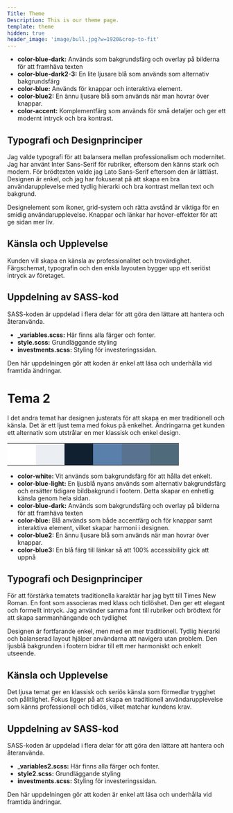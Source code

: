 ```yaml
---
Title: Theme
Description: This is our theme page.
template: theme
hidden: true
header_image: 'image/bull.jpg?w=1920&crop-to-fit'
---
```


- **color-blue-dark:** Används som bakgrundsfärg och overlay på bilderna för att framhäva texten
- **color-blue-dark2-3:** En lite ljusare blå som används som alternativ bakgrundsfärg
- **color-blue:** Används för knappar och interaktiva element.
- **color-blue2:** En ännu ljusare blå som används när man hovrar över knappar.
- **color-accent:** Komplementfärg som används för små detaljer och ger ett modernt intryck och bra kontrast.

## Typografi och Designprinciper

Jag valde typografi för att balansera mellan professionalism och modernitet. Jag har använt Inter Sans-Serif för rubriker, eftersom den känns stark och modern. För brödtexten valde jag Lato Sans-Serif eftersom den är lättläst. Designen är enkel, och jag har fokuserat på att skapa en bra användarupplevelse med tydlig hierarki och bra kontrast mellan text och bakgrund.

Designelement som ikoner, grid-system och rätta avstånd är viktiga för en smidig användarupplevelse. Knappar och länkar har hover-effekter för att ge sidan mer liv.

## Känsla och Upplevelse

Kunden vill skapa en känsla av professionalitet och trovärdighet. Färgschemat, typografin och den enkla layouten bygger upp ett seriöst intryck av företaget.

## Uppdelning av SASS-kod

SASS-koden är uppdelad i flera delar för att göra den lättare att hantera och återanvända.

- **_variables.scss:** Här finns alla färger och fonter.
- **style.scss:** Grundläggande styling
- **investments.scss:** Styling för investeringssidan.

Den här uppdelningen gör att koden är enkel att läsa och underhålla vid framtida ändringar.

# Tema 2

I det andra temat har designen justerats för att skapa en mer traditionell och känsla. Det är ett ljust tema med fokus på enkelhet. Ändringarna get kunden ett alternativ som utstrålar en mer klassisk och enkel design.

<table class="color-palette">
    <tr>
    <td style="height: 50px; width: 50px; background-color: #fff">
    <td style="height: 50px; width: 50px; background-color: #ebeff4">
    <td style="height: 50px; width: 50px; background-color: #102031">
    <td style="height: 50px; width: 50px; background-color: #597fab">
    <td style="height: 50px; width: 50px; background-color: #59728f">
    <td style="height: 50px; width: 50px; background-color: #4f6a7b">
    </tr>
</table>

- **color-white:** Vit används som bakgrundsfärg för att hålla det enkelt.
- **color-blue-light:** En ljusblå nyans används som alternativ bakgrundsfärg och ersätter tidigare bildbakgrund i footern. Detta skapar en enhetlig känsla genom hela sidan.
- **color-blue-dark:** Används som bakgrundsfärg och overlay på bilderna för att framhäva texten
- **color-blue:** Blå används som både accentfärg och för knappar samt interaktiva element, vilket skapar harmoni i designen.
- **color-blue2:** En ännu ljusare blå som används när man hovrar över knappar.
- **color-blue3:** En blå färg till länkar så att 100% accessibility gick att uppnå

## Typografi och Designprinciper

För att förstärka tematets traditionella karaktär har jag bytt till Times New Roman. En font som associeras med klass och tidlöshet. Den ger ett elegant och formellt intryck. Jag använder samma font till rubriker och brödtext för att skapa sammanhängande och tydlighet

Designen är fortfarande enkel, men med en mer traditionell. Tydlig hierarki och balanserad layout hjälper användarna att navigera utan problem. Den ljusblå bakgrunden i footern bidrar till ett mer harmoniskt och enkelt utseende.

## Känsla och Upplevelse

Det ljusa temat ger en klassisk och seriös känsla som förmedlar trygghet och pålitlighet. Fokus ligger på att skapa en traditionell användarupplevelse som känns professionell och tidlös, vilket matchar kundens krav.

## Uppdelning av SASS-kod

SASS-koden är uppdelad i flera delar för att göra den lättare att hantera och återanvända.

- **_variables2.scss:** Här finns alla färger och fonter.
- **style2.scss:** Grundläggande styling
- **investments.scss:** Styling för investeringssidan.

Den här uppdelningen gör att koden är enkel att läsa och underhålla vid framtida ändringar.
